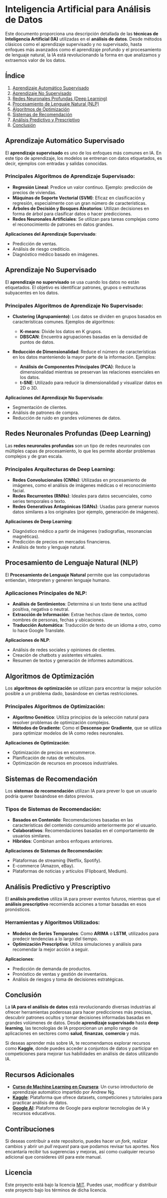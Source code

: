 # Inteligencia Artificial para Análisis de Datos

Este documento proporciona una descripción detallada de las **técnicas de Inteligencia Artificial (IA)** utilizadas en el **análisis de datos**. Desde métodos clásicos como el aprendizaje supervisado y no supervisado, hasta enfoques más avanzados como el aprendizaje profundo y el procesamiento de lenguaje natural, la IA está revolucionando la forma en que analizamos y extraemos valor de los datos.

## Índice

1. [Aprendizaje Automático Supervisado](#aprendizaje-automático-supervisado)
2. [Aprendizaje No Supervisado](#aprendizaje-no-supervisado)
3. [Redes Neuronales Profundas (Deep Learning)](#redes-neuronales-profundas-deep-learning)
4. [Procesamiento de Lenguaje Natural (NLP)](#procesamiento-de-lenguaje-natural-nlp)
5. [Algoritmos de Optimización](#algoritmos-de-optimización)
6. [Sistemas de Recomendación](#sistemas-de-recomendación)
7. [Análisis Predictivo y Prescriptivo](#análisis-predictivo-y-prescriptivo)
8. [Conclusión](#conclusión)

## Aprendizaje Automático Supervisado

El **aprendizaje supervisado** es uno de los enfoques más comunes en IA. En este tipo de aprendizaje, los modelos se entrenan con datos etiquetados, es decir, ejemplos con entradas y salidas conocidas.

### Principales Algoritmos de Aprendizaje Supervisado:

- **Regresión Lineal**: Predice un valor continuo. Ejemplo: predicción de precios de viviendas.
- **Máquinas de Soporte Vectorial (SVM)**: Eficaz en clasificación y regresión, especialmente con un gran número de características.
- **Árboles de Decisión y Bosques Aleatorios**: Utilizan decisiones en forma de árbol para clasificar datos o hacer predicciones.
- **Redes Neuronales Artificiales**: Se utilizan para tareas complejas como el reconocimiento de patrones en datos grandes.

**Aplicaciones del Aprendizaje Supervisado**:
- Predicción de ventas.
- Análisis de riesgo crediticio.
- Diagnóstico médico basado en imágenes.

## Aprendizaje No Supervisado

El **aprendizaje no supervisado** se usa cuando los datos no están etiquetados. El objetivo es identificar patrones, grupos o estructuras subyacentes en los datos.

### Principales Algoritmos de Aprendizaje No Supervisado:

- **Clustering (Agrupamiento)**: Los datos se dividen en grupos basados en características comunes. Ejemplos de algoritmos:
  - **K-means**: Divide los datos en K grupos.
  - **DBSCAN**: Encuentra agrupaciones basadas en la densidad de puntos de datos.
  
- **Reducción de Dimensionalidad**: Reduce el número de características en los datos manteniendo la mayor parte de la información. Ejemplos:
  - **Análisis de Componentes Principales (PCA)**: Reduce la dimensionalidad mientras se preservan las relaciones esenciales en los datos.
  - **t-SNE**: Utilizado para reducir la dimensionalidad y visualizar datos en 2D o 3D.

**Aplicaciones del Aprendizaje No Supervisado**:
- Segmentación de clientes.
- Análisis de patrones de compra.
- Reducción de ruido en grandes volúmenes de datos.

## Redes Neuronales Profundas (Deep Learning)

Las **redes neuronales profundas** son un tipo de redes neuronales con múltiples capas de procesamiento, lo que les permite abordar problemas complejos y de gran escala.

### Principales Arquitecturas de Deep Learning:

- **Redes Convolucionales (CNNs)**: Utilizadas en procesamiento de imágenes, como el análisis de imágenes médicas o el reconocimiento facial.
- **Redes Recurrentes (RNNs)**: Ideales para datos secuenciales, como series temporales o texto.
- **Redes Generativas Antagónicas (GANs)**: Usadas para generar nuevos datos similares a los originales (por ejemplo, generación de imágenes).

**Aplicaciones de Deep Learning**:
- Diagnóstico médico a partir de imágenes (radiografías, resonancias magnéticas).
- Predicción de precios en mercados financieros.
- Análisis de texto y lenguaje natural.

## Procesamiento de Lenguaje Natural (NLP)

El **Procesamiento de Lenguaje Natural** permite que las computadoras entiendan, interpreten y generen lenguaje humano.

### Aplicaciones Principales de NLP:

- **Análisis de Sentimientos**: Determina si un texto tiene una actitud positiva, negativa o neutral.
- **Extracción de Información**: Extrae hechos clave de textos, como nombres de personas, fechas y ubicaciones.
- **Traducción Automática**: Traducción de texto de un idioma a otro, como lo hace Google Translate.

**Aplicaciones de NLP**:
- Análisis de redes sociales y opiniones de clientes.
- Creación de chatbots y asistentes virtuales.
- Resumen de textos y generación de informes automáticos.

## Algoritmos de Optimización

Los **algoritmos de optimización** se utilizan para encontrar la mejor solución posible a un problema dado, basándose en ciertas restricciones.

### Principales Algoritmos de Optimización:

- **Algoritmo Genético**: Utiliza principios de la selección natural para resolver problemas de optimización complejos.
- **Métodos de Gradiente**: Como el **Descenso por Gradiente**, que se utiliza para optimizar modelos de IA como redes neuronales.

**Aplicaciones de Optimización**:
- Optimización de precios en ecommerce.
- Planificación de rutas de vehículos.
- Optimización de recursos en procesos industriales.

## Sistemas de Recomendación

Los **sistemas de recomendación** utilizan IA para prever lo que un usuario podría querer basándose en datos previos.

### Tipos de Sistemas de Recomendación:

- **Basados en Contenido**: Recomendaciones basadas en las características del contenido consumido anteriormente por el usuario.
- **Colaborativos**: Recomendaciones basadas en el comportamiento de usuarios similares.
- **Híbridos**: Combinan ambos enfoques anteriores.

**Aplicaciones de Sistemas de Recomendación**:
- Plataformas de streaming (Netflix, Spotify).
- E-commerce (Amazon, eBay).
- Plataformas de noticias y artículos (Flipboard, Medium).

## Análisis Predictivo y Prescriptivo

El **análisis predictivo** utiliza IA para prever eventos futuros, mientras que el **análisis prescriptivo** recomienda acciones a tomar basadas en esos pronósticos.

### Herramientas y Algoritmos Utilizados:

- **Modelos de Series Temporales**: Como **ARIMA** o **LSTM**, utilizados para predecir tendencias a lo largo del tiempo.
- **Optimización Prescriptiva**: Utiliza simulaciones y análisis para recomendar la mejor acción a seguir.

**Aplicaciones**:
- Predicción de demanda de productos.
- Pronóstico de ventas y gestión de inventarios.
- Análisis de riesgos y toma de decisiones estratégicas.

## Conclusión

La **IA para el análisis de datos** está revolucionando diversas industrias al ofrecer herramientas poderosas para hacer predicciones más precisas, descubrir patrones ocultos y tomar decisiones informadas basadas en grandes volúmenes de datos. Desde **aprendizaje supervisado** hasta **deep learning**, las tecnologías de IA proporcionan un amplio rango de aplicaciones en sectores como **salud**, **finanzas**, **comercio** y más.

Si deseas aprender más sobre IA, te recomendamos explorar recursos como **Kaggle**, donde puedes acceder a conjuntos de datos y participar en competiciones para mejorar tus habilidades en análisis de datos utilizando IA.

## Recursos Adicionales

- **[Curso de Machine Learning en Coursera](https://www.coursera.org/learn/machine-learning)**: Un curso introductorio de aprendizaje automático impartido por Andrew Ng.
- **[Kaggle](https://www.kaggle.com/)**: Plataforma que ofrece datasets, competiciones y tutoriales para practicar análisis de datos.
- **[Google AI](https://ai.google/)**: Plataforma de Google para explorar tecnologías de IA y recursos educativos.

## Contribuciones

Si deseas contribuir a este repositorio, puedes hacer un *fork*, realizar cambios y abrir un *pull request* para que podamos revisar tus aportes. Nos encantaría recibir tus sugerencias y mejoras, así como cualquier recurso adicional que consideres útil para este manual.

## Licencia

Este proyecto está bajo la licencia [MIT](https://opensource.org/licenses/MIT). Puedes usar, modificar y distribuir este proyecto bajo los términos de dicha licencia.
